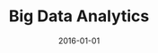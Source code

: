 ---
title: "Big Data Analytics"
collection: teaching
type: "Postgraduate course"
permalink: /teaching/2016-teaching-6
venue: "Warwick Business School"
date: 2016-01-01
location: "Coventry, UK"
---